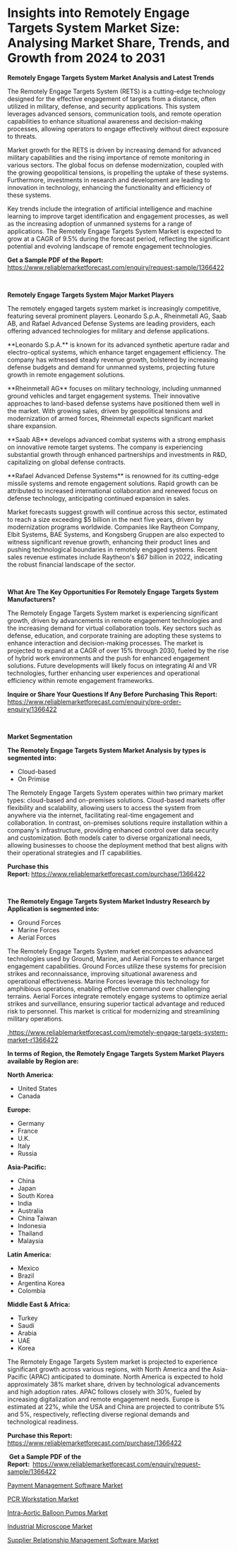 <p><h1>Insights into Remotely Engage Targets System Market Size: Analysing Market Share, Trends, and Growth from 2024 to 2031</h1></p><p><strong>Remotely Engage Targets System Market Analysis and Latest Trends</strong></p>
<p><p>The Remotely Engage Targets System (RETS) is a cutting-edge technology designed for the effective engagement of targets from a distance, often utilized in military, defense, and security applications. This system leverages advanced sensors, communication tools, and remote operation capabilities to enhance situational awareness and decision-making processes, allowing operators to engage effectively without direct exposure to threats.</p><p>Market growth for the RETS is driven by increasing demand for advanced military capabilities and the rising importance of remote monitoring in various sectors. The global focus on defense modernization, coupled with the growing geopolitical tensions, is propelling the uptake of these systems. Furthermore, investments in research and development are leading to innovation in technology, enhancing the functionality and efficiency of these systems.</p><p>Key trends include the integration of artificial intelligence and machine learning to improve target identification and engagement processes, as well as the increasing adoption of unmanned systems for a range of applications. The Remotely Engage Targets System Market is expected to grow at a CAGR of 9.5% during the forecast period, reflecting the significant potential and evolving landscape of remote engagement technologies.</p></p>
<p><strong>Get a Sample PDF of the Report:&nbsp;</strong> <a href="https://www.reliablemarketforecast.com/enquiry/request-sample/1366422?utm_campaign=1134&utm_medium=2&utm_source=Github&utm_content=ia&utm_term=17112024&utm_id=remotely-engage-targets-system">https://www.reliablemarketforecast.com/enquiry/request-sample/1366422</a></p>
<p>&nbsp;</p>
<p><strong>Remotely Engage Targets System Major Market Players</strong></p>
<p><p>The remotely engaged targets system market is increasingly competitive, featuring several prominent players. Leonardo S.p.A., Rheinmetall AG, Saab AB, and Rafael Advanced Defense Systems are leading providers, each offering advanced technologies for military and defense applications.</p><p>**Leonardo S.p.A.** is known for its advanced synthetic aperture radar and electro-optical systems, which enhance target engagement efficiency. The company has witnessed steady revenue growth, bolstered by increasing defense budgets and demand for unmanned systems, projecting future growth in remote engagement solutions.</p><p>**Rheinmetall AG** focuses on military technology, including unmanned ground vehicles and target engagement systems. Their innovative approaches to land-based defense systems have positioned them well in the market. With growing sales, driven by geopolitical tensions and modernization of armed forces, Rheinmetall expects significant market share expansion.</p><p>**Saab AB** develops advanced combat systems with a strong emphasis on innovative remote target systems. The company is experiencing substantial growth through enhanced partnerships and investments in R&D, capitalizing on global defense contracts.</p><p>**Rafael Advanced Defense Systems** is renowned for its cutting-edge missile systems and remote engagement solutions. Rapid growth can be attributed to increased international collaboration and renewed focus on defense technology, anticipating continued expansion in sales.</p><p>Market forecasts suggest growth will continue across this sector, estimated to reach a size exceeding $5 billion in the next five years, driven by modernization programs worldwide. Companies like Raytheon Company, Elbit Systems, BAE Systems, and Kongsberg Gruppen are also expected to witness significant revenue growth, enhancing their product lines and pushing technological boundaries in remotely engaged systems. Recent sales revenue estimates include Raytheon's $67 billion in 2022, indicating the robust financial landscape of the sector.</p></p>
<p>&nbsp;</p>
<p><strong>What Are The Key Opportunities For Remotely Engage Targets System Manufacturers?</strong></p>
<p><p>The Remotely Engage Targets System market is experiencing significant growth, driven by advancements in remote engagement technologies and the increasing demand for virtual collaboration tools. Key sectors such as defense, education, and corporate training are adopting these systems to enhance interaction and decision-making processes. The market is projected to expand at a CAGR of over 15% through 2030, fueled by the rise of hybrid work environments and the push for enhanced engagement solutions. Future developments will likely focus on integrating AI and VR technologies, further enhancing user experiences and operational efficiency within remote engagement frameworks.</p></p>
<p><strong>Inquire or Share Your Questions If Any Before Purchasing This Report:</strong> <a href="https://www.reliablemarketforecast.com/enquiry/pre-order-enquiry/1366422?utm_campaign=1134&utm_medium=2&utm_source=Github&utm_content=ia&utm_term=17112024&utm_id=remotely-engage-targets-system">https://www.reliablemarketforecast.com/enquiry/pre-order-enquiry/1366422</a></p>
<p>&nbsp;</p>
<p><strong>Market Segmentation</strong></p>
<p><strong>The Remotely Engage Targets System Market Analysis by types is segmented into:</strong></p>
<p><ul><li>Cloud-based</li><li>On Primise</li></ul></p>
<p><p>The Remotely Engage Targets System operates within two primary market types: cloud-based and on-premises solutions. Cloud-based markets offer flexibility and scalability, allowing users to access the system from anywhere via the internet, facilitating real-time engagement and collaboration. In contrast, on-premises solutions require installation within a company's infrastructure, providing enhanced control over data security and customization. Both models cater to diverse organizational needs, allowing businesses to choose the deployment method that best aligns with their operational strategies and IT capabilities.</p></p>
<p><strong>Purchase this Report:&nbsp;</strong><a href="https://www.reliablemarketforecast.com/purchase/1366422?utm_campaign=1134&utm_medium=2&utm_source=Github&utm_content=ia&utm_term=17112024&utm_id=remotely-engage-targets-system">https://www.reliablemarketforecast.com/purchase/1366422</a></p>
<p>&nbsp;</p>
<p><strong>The Remotely Engage Targets System Market Industry Research by Application is segmented into:</strong></p>
<p><ul><li>Ground Forces</li><li>Marine Forces</li><li>Aerial Forces</li></ul></p>
<p><p>The Remotely Engage Targets System market encompasses advanced technologies used by Ground, Marine, and Aerial Forces to enhance target engagement capabilities. Ground Forces utilize these systems for precision strikes and reconnaissance, improving situational awareness and operational effectiveness. Marine Forces leverage this technology for amphibious operations, enabling effective command over challenging terrains. Aerial Forces integrate remotely engage systems to optimize aerial strikes and surveillance, ensuring superior tactical advantage and reduced risk to personnel. This market is critical for modernizing and streamlining military operations.</p></p>
<p><a href="https://www.reliablemarketforecast.com/remotely-engage-targets-system-market-r1366422?utm_campaign=1134&utm_medium=2&utm_source=Github&utm_content=ia&utm_term=17112024&utm_id=remotely-engage-targets-system">&nbsp;https://www.reliablemarketforecast.com/remotely-engage-targets-system-market-r1366422</a></p>
<p><strong>In terms of Region, the Remotely Engage Targets System Market Players available by Region are:</strong></p>
<p>
    <p> <strong> North America: </strong>
        <ul>
            <li>United States</li>
            <li>Canada</li>
        </ul>
        </p> 
    <p> <strong> Europe: </strong>
        <ul>
            <li>Germany</li>
            <li>France</li>
            <li>U.K.</li>
            <li>Italy</li>
            <li>Russia</li>
        </ul>
        </p> 
    <p> <strong> Asia-Pacific: </strong>
        <ul>
            <li>China</li>
            <li>Japan</li>
            <li>South Korea</li>
            <li>India</li>
            <li>Australia</li>
            <li>China Taiwan</li>
            <li>Indonesia</li>
            <li>Thailand</li>
            <li>Malaysia</li>
        </ul>
        </p> 
    <p> <strong> Latin America: </strong>
        <ul>
            <li>Mexico</li>
            <li>Brazil</li>
            <li>Argentina Korea</li>
            <li>Colombia</li>
        </ul>
        </p> 
    <p> <strong> Middle East & Africa: </strong>
        <ul>
            <li>Turkey</li>
            <li>Saudi</li>
            <li>Arabia</li>
            <li>UAE</li>
            <li>Korea</li>
        </ul>
    </p>
    </p>
<p><p>The Remotely Engage Targets System market is projected to experience significant growth across various regions, with North America and the Asia-Pacific (APAC) anticipated to dominate. North America is expected to hold approximately 38% market share, driven by technological advancements and high adoption rates. APAC follows closely with 30%, fueled by increasing digitalization and remote engagement needs. Europe is estimated at 22%, while the USA and China are projected to contribute 5% and 5%, respectively, reflecting diverse regional demands and technological readiness.</p></p>
<p><strong>Purchase this Report: </strong><a href="https://www.reliablemarketforecast.com/purchase/1366422?utm_campaign=1134&utm_medium=2&utm_source=Github&utm_content=ia&utm_term=17112024&utm_id=remotely-engage-targets-system">https://www.reliablemarketforecast.com/purchase/1366422</a></p>
<p>&nbsp;<strong>Get a Sample PDF of the Report:&nbsp;&nbsp;</strong><a href="https://www.reliablemarketforecast.com/enquiry/request-sample/1366422?utm_campaign=1134&utm_medium=2&utm_source=Github&utm_content=ia&utm_term=17112024&utm_id=remotely-engage-targets-system">https://www.reliablemarketforecast.com/enquiry/request-sample/1366422</a></p>
<p><strong></strong></p>
<p><p><a href="https://issuu.com/reportprime-2/docs/payment-management-software-market-_b4fc2d38b65dc8?utm_campaign=1134&utm_medium=2&utm_source=Github&utm_content=ia&utm_term=17112024&utm_id=remotely-engage-targets-system">Payment Management Software Market</a></p><p><a href="https://www.linkedin.com/pulse/global-pcr-workstation-market-analysis-trends-forecasts-growth-bya6e?utm_campaign=1134&utm_medium=2&utm_source=Github&utm_content=ia&utm_term=17112024&utm_id=remotely-engage-targets-system">PCR Workstation Market</a></p><p><a href="https://github.com/BryceTownsendr/Market-Research-Report-List-7/blob/main/intra-aortic-balloon-pumps-market.md?utm_campaign=1134&utm_medium=2&utm_source=Github&utm_content=ia&utm_term=17112024&utm_id=remotely-engage-targets-system">Intra-Aortic Balloon Pumps Market</a></p><p><a href="https://www.linkedin.com/pulse/industrial-microscope-market-trends-insights-type-application-wo8se?utm_campaign=1134&utm_medium=2&utm_source=Github&utm_content=ia&utm_term=17112024&utm_id=remotely-engage-targets-system">Industrial Microscope Market</a></p><p><a href="https://issuu.com/reportprime-2/docs/supplier-relationship-management-so_5e18af6e820523?utm_campaign=1134&utm_medium=2&utm_source=Github&utm_content=ia&utm_term=17112024&utm_id=remotely-engage-targets-system">Supplier Relationship Management Software Market</a></p></p>